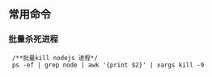 ## 常用命令

### 批量杀死进程
```
 /**批量kill nodejs 进程*/
 ps -ef | grep node | awk '{print $2}' | xargs kill -9
```